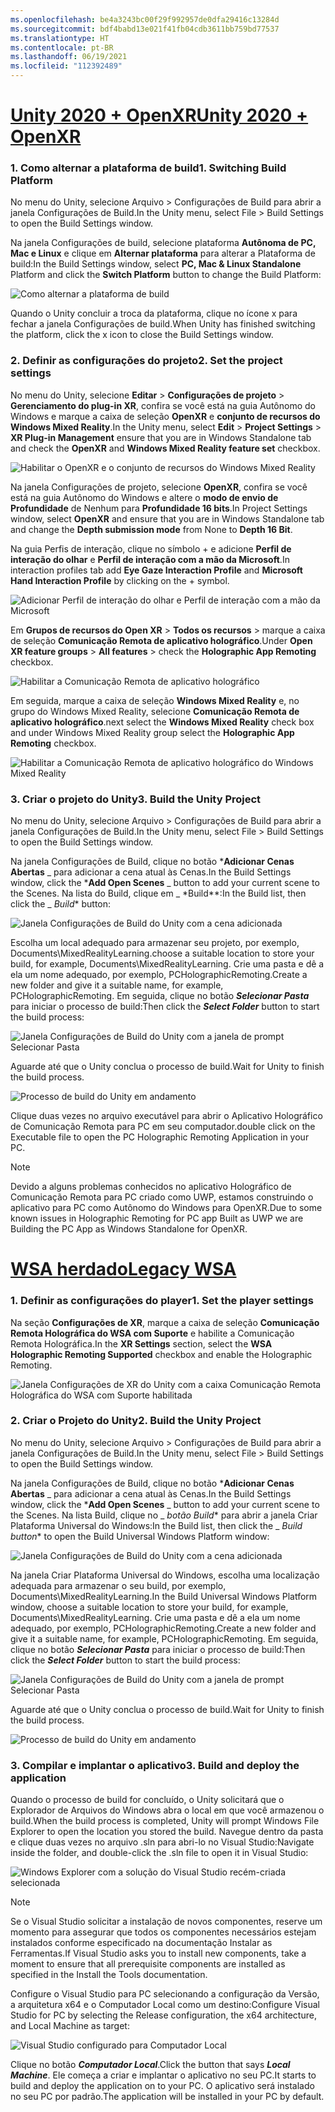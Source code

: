 ```yaml
---
ms.openlocfilehash: be4a3243bc00f29f992957de0dfa29416c13284d
ms.sourcegitcommit: bdf4babd13e021f41fb04cdb3611bb759bd77537
ms.translationtype: HT
ms.contentlocale: pt-BR
ms.lasthandoff: 06/19/2021
ms.locfileid: "112392489"
---
```

# <a name="unity-2020--openxr"></a>[<span data-ttu-id="8bf50-101">Unity 2020 + OpenXR</span><span class="sxs-lookup"><span data-stu-id="8bf50-101">Unity 2020 + OpenXR</span></span>](#tab/openxr)

### <a name="1-switching-build-platform"></a><span data-ttu-id="8bf50-102">1. Como alternar a plataforma de build</span><span class="sxs-lookup"><span data-stu-id="8bf50-102">1. Switching Build Platform</span></span>

<span data-ttu-id="8bf50-103">No menu do Unity, selecione Arquivo > Configurações de Build para abrir a janela Configurações de Build.</span><span class="sxs-lookup"><span data-stu-id="8bf50-103">In the Unity menu, select File > Build Settings to open the Build Settings window.</span></span>

<span data-ttu-id="8bf50-104">Na janela Configurações de build, selecione plataforma **Autônoma de PC, Mac e Linux** e clique em **Alternar plataforma** para alterar a Plataforma de build:</span><span class="sxs-lookup"><span data-stu-id="8bf50-104">In the Build Settings window, select **PC, Mac & Linux Standalone** Platform and click the **Switch Platform** button to change the Build Platform:</span></span>

![Como alternar a plataforma de build](../images/mrlearning-pc-holographic-remoting/Tutorial2-Section2-Step4-1.PNG)

<span data-ttu-id="8bf50-106">Quando o Unity concluir a troca da plataforma, clique no ícone x para fechar a janela Configurações de build.</span><span class="sxs-lookup"><span data-stu-id="8bf50-106">When Unity has finished switching the platform, click the x icon to close the Build Settings window.</span></span>

### <a name="2-set-the-project-settings"></a><span data-ttu-id="8bf50-107">2. Definir as configurações do projeto</span><span class="sxs-lookup"><span data-stu-id="8bf50-107">2. Set the project settings</span></span>

<span data-ttu-id="8bf50-108">No menu do Unity, selecione **Editar** > **Configurações de projeto** > **Gerenciamento do plug-in XR**, confira se você está na guia Autônomo do Windows e marque a caixa de seleção **OpenXR** e **conjunto de recursos do Windows Mixed Reality**.</span><span class="sxs-lookup"><span data-stu-id="8bf50-108">In the Unity menu, select **Edit** > **Project Settings** > **XR Plug-in Management** ensure that you are in Windows Standalone tab and check the **OpenXR** and **Windows Mixed Reality feature set** checkbox.</span></span>

![Habilitar o OpenXR e o conjunto de recursos do Windows Mixed Reality](../images/mrlearning-pc-holographic-remoting/Tutorial2-Section2-Step4-2.PNG)

<span data-ttu-id="8bf50-110">Na janela Configurações de projeto, selecione **OpenXR**, confira se você está na guia Autônomo do Windows e altere o **modo de envio de Profundidade** de Nenhum para **Profundidade 16 bits**.</span><span class="sxs-lookup"><span data-stu-id="8bf50-110">In Project Settings window, select **OpenXR** and ensure that you are in Windows Standalone tab and change the **Depth submission mode** from None to **Depth 16 Bit**.</span></span>

<span data-ttu-id="8bf50-111">Na guia Perfis de interação, clique no símbolo + e adicione **Perfil de interação do olhar** e **Perfil de interação com a mão da Microsoft**.</span><span class="sxs-lookup"><span data-stu-id="8bf50-111">In interaction profiles tab add **Eye Gaze Interaction Profile** and **Microsoft Hand Interaction Profile** by clicking on the + symbol.</span></span>

![Adicionar Perfil de interação do olhar e Perfil de interação com a mão da Microsoft](../images/mrlearning-pc-holographic-remoting/Tutorial2-Section2-Step4-3.PNG)

<span data-ttu-id="8bf50-113">Em **Grupos de recursos do Open XR** > **Todos os recursos** > marque a caixa de seleção **Comunicação Remota de aplicativo holográfico**.</span><span class="sxs-lookup"><span data-stu-id="8bf50-113">Under **Open XR feature groups** > **All features** > check the **Holographic App Remoting** checkbox.</span></span>

![Habilitar a Comunicação Remota de aplicativo holográfico](../images/mrlearning-pc-holographic-remoting/Tutorial2-Section2-Step4-4.PNG)

<span data-ttu-id="8bf50-115">Em seguida, marque a caixa de seleção **Windows Mixed Reality** e, no grupo do Windows Mixed Reality, selecione **Comunicação Remota de aplicativo holográfico**.</span><span class="sxs-lookup"><span data-stu-id="8bf50-115">next select the **Windows Mixed Reality**  check box and under Windows Mixed Reality group select the  **Holographic App Remoting** checkbox.</span></span>

![Habilitar a Comunicação Remota de aplicativo holográfico do Windows Mixed Reality](../images/mrlearning-pc-holographic-remoting/Tutorial2-Section2-Step4-5.PNG)

### <a name="3-build-the-unity-project"></a><span data-ttu-id="8bf50-117">3. Criar o projeto do Unity</span><span class="sxs-lookup"><span data-stu-id="8bf50-117">3. Build the Unity Project</span></span>

<span data-ttu-id="8bf50-118">No menu do Unity, selecione Arquivo > Configurações de Build para abrir a janela Configurações de Build.</span><span class="sxs-lookup"><span data-stu-id="8bf50-118">In the Unity menu, select File > Build Settings to open the Build Settings window.</span></span>

<span data-ttu-id="8bf50-119">Na janela Configurações de Build, clique no botão \***Adicionar Cenas Abertas** _ para adicionar a cena atual às Cenas.</span><span class="sxs-lookup"><span data-stu-id="8bf50-119">In the Build Settings window, click the \***Add Open Scenes** _ button to add your current scene to the Scenes.</span></span> <span data-ttu-id="8bf50-120">Na lista do Build, clique em _ \*Build\*\*:</span><span class="sxs-lookup"><span data-stu-id="8bf50-120">In the Build list, then click the _ *Build*\* button:</span></span>

![Janela Configurações de Build do Unity com a cena adicionada](../images/mrlearning-pc-holographic-remoting/Tutorial2-Section2-Step4-6.PNG)

<span data-ttu-id="8bf50-122">Escolha um local adequado para armazenar seu projeto, por exemplo, Documents\MixedRealityLearning.</span><span class="sxs-lookup"><span data-stu-id="8bf50-122">choose a suitable location to store your build, for example, Documents\MixedRealityLearning.</span></span> <span data-ttu-id="8bf50-123">Crie uma pasta e dê a ela um nome adequado, por exemplo, PCHolographicRemoting.</span><span class="sxs-lookup"><span data-stu-id="8bf50-123">Create a new folder and give it a suitable name, for example, PCHolographicRemoting.</span></span> <span data-ttu-id="8bf50-124">Em seguida, clique no botão ***Selecionar Pasta*** para iniciar o processo de build:</span><span class="sxs-lookup"><span data-stu-id="8bf50-124">Then click the ***Select Folder*** button to start the build process:</span></span>

![Janela Configurações de Build do Unity com a janela de prompt Selecionar Pasta](../images/mrlearning-pc-holographic-remoting/Tutorial2-Section2-Step4-7.png)

<span data-ttu-id="8bf50-126">Aguarde até que o Unity conclua o processo de build.</span><span class="sxs-lookup"><span data-stu-id="8bf50-126">Wait for Unity to finish the build process.</span></span>

![Processo de build do Unity em andamento](../images/mrlearning-pc-holographic-remoting/Tutorial2-Section2-Step4-8.png)

<span data-ttu-id="8bf50-128">Clique duas vezes no arquivo executável para abrir o Aplicativo Holográfico de Comunicação Remota para PC em seu computador.</span><span class="sxs-lookup"><span data-stu-id="8bf50-128">double click on the Executable file to open the PC Holographic Remoting Application in your PC.</span></span>

> [!NOTE]
> <span data-ttu-id="8bf50-129">Devido a alguns problemas conhecidos no aplicativo Holográfico de Comunicação Remota para PC criado como UWP, estamos construindo o aplicativo para PC como Autônomo do Windows para OpenXR.</span><span class="sxs-lookup"><span data-stu-id="8bf50-129">Due to some known issues in Holographic Remoting for PC app Built as UWP we are Building the PC App as Windows Standalone for OpenXR.</span></span>


# <a name="legacy-wsa"></a>[<span data-ttu-id="8bf50-130">WSA herdado</span><span class="sxs-lookup"><span data-stu-id="8bf50-130">Legacy WSA</span></span>](#tab/wsa)

### <a name="1-set-the-player-settings"></a><span data-ttu-id="8bf50-131">1. Definir as configurações do player</span><span class="sxs-lookup"><span data-stu-id="8bf50-131">1. Set the player settings</span></span>

<span data-ttu-id="8bf50-132">Na seção **Configurações de XR**, marque a caixa de seleção **Comunicação Remota Holográfica do WSA com Suporte** e habilite a Comunicação Remota Holográfica.</span><span class="sxs-lookup"><span data-stu-id="8bf50-132">In the **XR Settings** section, select the **WSA Holographic Remoting Supported** checkbox and enable the Holographic Remoting.</span></span>

![Janela Configurações de XR do Unity com a caixa Comunicação Remota Holográfica do WSA com Suporte habilitada](../images/mrlearning-pc-holographic-remoting/Tutorial2-Section2-Step1-1.png)

### <a name="2-build-the-unity-project"></a><span data-ttu-id="8bf50-134">2. Criar o Projeto do Unity</span><span class="sxs-lookup"><span data-stu-id="8bf50-134">2. Build the Unity Project</span></span>

<span data-ttu-id="8bf50-135">No menu do Unity, selecione Arquivo > Configurações de Build para abrir a janela Configurações de Build.</span><span class="sxs-lookup"><span data-stu-id="8bf50-135">In the Unity menu, select File > Build Settings to open the Build Settings window.</span></span>

<span data-ttu-id="8bf50-136">Na janela Configurações de Build, clique no botão \***Adicionar Cenas Abertas** _ para adicionar a cena atual às Cenas.</span><span class="sxs-lookup"><span data-stu-id="8bf50-136">In the Build Settings window, click the \***Add Open Scenes** _ button to add your current scene to the Scenes.</span></span> <span data-ttu-id="8bf50-137">Na lista Build, clique no _ *_botão Build_*\* para abrir a janela Criar Plataforma Universal do Windows:</span><span class="sxs-lookup"><span data-stu-id="8bf50-137">In the Build list, then click the _ *_Build button_*\* to open the Build Universal Windows Platform window:</span></span>

![Janela Configurações de Build do Unity com a cena adicionada](../images/mrlearning-pc-holographic-remoting/Tutorial2-Section2-Step2-1.png)

<span data-ttu-id="8bf50-139">Na janela Criar Plataforma Universal do Windows, escolha uma localização adequada para armazenar o seu build, por exemplo, Documents\MixedRealityLearning.</span><span class="sxs-lookup"><span data-stu-id="8bf50-139">In the Build Universal Windows Platform window, choose a suitable location to store your build, for example, Documents\MixedRealityLearning.</span></span> <span data-ttu-id="8bf50-140">Crie uma pasta e dê a ela um nome adequado, por exemplo, PCHolographicRemoting.</span><span class="sxs-lookup"><span data-stu-id="8bf50-140">Create a new folder and give it a suitable name, for example, PCHolographicRemoting.</span></span> <span data-ttu-id="8bf50-141">Em seguida, clique no botão ***Selecionar Pasta*** para iniciar o processo de build:</span><span class="sxs-lookup"><span data-stu-id="8bf50-141">Then click the ***Select Folder*** button to start the build process:</span></span>

![Janela Configurações de Build do Unity com a janela de prompt Selecionar Pasta](../images/mrlearning-pc-holographic-remoting/Tutorial2-Section2-Step2-2.png)

<span data-ttu-id="8bf50-143">Aguarde até que o Unity conclua o processo de build.</span><span class="sxs-lookup"><span data-stu-id="8bf50-143">Wait for Unity to finish the build process.</span></span>

![Processo de build do Unity em andamento](../images/mrlearning-pc-holographic-remoting/Tutorial2-Section2-Step2-3.png)

### <a name="3-build-and-deploy-the-application"></a><span data-ttu-id="8bf50-145">3. Compilar e implantar o aplicativo</span><span class="sxs-lookup"><span data-stu-id="8bf50-145">3. Build and deploy the application</span></span>

<span data-ttu-id="8bf50-146">Quando o processo de build for concluído, o Unity solicitará que o Explorador de Arquivos do Windows abra o local em que você armazenou o build.</span><span class="sxs-lookup"><span data-stu-id="8bf50-146">When the build process is completed, Unity will prompt Windows File Explorer to open the location you stored the build.</span></span> <span data-ttu-id="8bf50-147">Navegue dentro da pasta e clique duas vezes no arquivo .sln para abri-lo no Visual Studio:</span><span class="sxs-lookup"><span data-stu-id="8bf50-147">Navigate inside the folder, and double-click the .sln file to open it in Visual Studio:</span></span>

![Windows Explorer com a solução do Visual Studio recém-criada selecionada](../images/mrlearning-pc-holographic-remoting/Tutorial2-Section2-Step3-1.png)

> [!NOTE]
> <span data-ttu-id="8bf50-149">Se o Visual Studio solicitar a instalação de novos componentes, reserve um momento para assegurar que todos os componentes necessários estejam instalados conforme especificado na documentação Instalar as Ferramentas.</span><span class="sxs-lookup"><span data-stu-id="8bf50-149">If Visual Studio asks you to install new components, take a moment to ensure that all prerequisite components are installed as specified in the Install the Tools documentation.</span></span>

<span data-ttu-id="8bf50-150">Configure o Visual Studio para PC selecionando a configuração da Versão, a arquitetura x64 e o Computador Local como um destino:</span><span class="sxs-lookup"><span data-stu-id="8bf50-150">Configure Visual Studio for PC by selecting the Release configuration, the x64 architecture, and Local Machine as target:</span></span>

![Visual Studio configurado para Computador Local](../images/mrlearning-pc-holographic-remoting/Tutorial2-Section2-Step3-2.png)

<span data-ttu-id="8bf50-152">Clique no botão ***Computador Local***.</span><span class="sxs-lookup"><span data-stu-id="8bf50-152">Click the button that says ***Local Machine***.</span></span> <span data-ttu-id="8bf50-153">Ele começa a criar e implantar o aplicativo no seu PC.</span><span class="sxs-lookup"><span data-stu-id="8bf50-153">It starts to build and deploy the application on to your PC.</span></span> <span data-ttu-id="8bf50-154">O aplicativo será instalado no seu PC por padrão.</span><span class="sxs-lookup"><span data-stu-id="8bf50-154">The application will be installed in your PC by default.</span></span>
